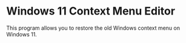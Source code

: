 <h1>Windows 11 Context Menu Editor</h1>

<p>This program allows you to restore the old Windows context menu on Windows 11.</p>
